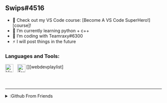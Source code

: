 ## Swips#4516

- 🔭 Check out my VS Code course: [Become A VS Code SuperHero!][course]!
- 🌱 I’m currently learning python + c++
- 👯 I’m coding with Teamraxy#6300
- ⚡ I will post things in the future

### Languages and Tools:

[<img align="left" alt="Visual Studio Code" width="26px" src="https://cdn.jsdelivr.net/gh/devicons/devicon/icons/vscode/vscode-original.svg" style="padding-right:10px;" />][webdevplaylist]
[<img align="left" alt="Terminal" width="26px" src="./img/terminal-light.svg" />](https://www.youtube.com/playlist?list=PLkwxH9e_vrAJ0WbEsFA9W3I1W-g_BTsbt#gh-light-mode-only)

<br />
<br />

---

<details>
  <summary>:Github From Friends</summary>
  
<!--START_SECTION:activity-->
1. 💪 Opened PR [#1580](https://github.com/teamraxy) in [anuraghazra/github-readme-stats](https://github.com/teamraxy)

